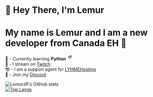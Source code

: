 # 👋 Hey There, I'm Lemur

# My name is Lemur and I am a new developer from Canada EH 🍁

🐍 - Currently learning **Python**  <code><img height="20" src="https://raw.githubusercontent.com/github/explore/80688e429a7d4ef2fca1e82350fe8e3517d3494d/topics/python/python.png"></code>    
🎤 - I stream on [Twitch](https://www.twitch.tv/a_lemurr)  
😎 - I am a support agent for [LYHMEHosting](https://lyhme.io)  
🦃 - Join my [Discord](https://discord.com/invite/ZhSmjpr)  



![LemurJR's GitHub stats](https://github-readme-stats.vercel.app/api?username=LemurJR&show_icons=true&theme=radical)  
[![Top Langs](https://github-readme-stats.vercel.app/api/top-langs/?username=LemurJR&layout=compact)](https://github.com/anuraghazra/github-readme-stats) 
